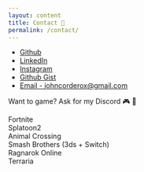 ```yaml
---
layout: content
title: Contact 🤙
permalink: /contact/
---
```

- [Github](https://github.com/johncorderox)
- [LinkedIn](https://www.linkedin.com/in/johncorderox/)
- [Instagram](https://www.instagram.com/johncorderox/)
- [Github Gist](https://gist.github.com/johncorderox)
- [Email - johncorderox@gmail.com]()

Want to game? Ask for my Discord 🎮 💌

Fortnite <br>
Splatoon2 <br>
Animal Crossing <br>
Smash Brothers (3ds + Switch) <br>
Ragnarok Online <br>
Terraria<br>
